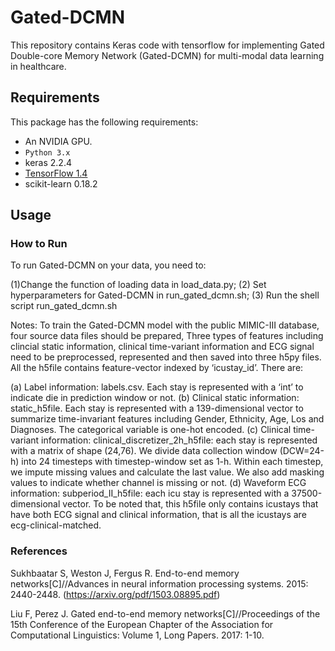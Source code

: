 # Gated-DCMN
This repository contains Keras code with tensorflow for implementing Gated Double-core Memory Network (Gated-DCMN) for multi-modal data learning in healthcare.


## Requirements
This package has the following requirements:
* An NVIDIA GPU.
* `Python 3.x`
* keras 2.2.4
* [TensorFlow 1.4](https://github.com/tensorflow/tensorflow)
* scikit-learn 0.18.2

## Usage
### How to Run
To run Gated-DCMN on your data, you need to: 

(1)Change the function of loading data in load_data.py; (2) Set hyperparameters for Gated-DCMN in run_gated_dcmn.sh; (3) Run the shell script run_gated_dcmn.sh

Notes: To train the Gated-DCMN model with the public MIMIC-III database, four source data files should be prepared, 
Three types of features including clincial static information, clinical time-variant information and ECG signal need to be preprocessed, represented and then saved into three h5py files. All the h5file contains feature-vector indexed by ‘icustay_id’. There are:

(a)	Label information: labels.csv. Each stay is represented with a ‘int’ to indicate die in prediction window or not.
(b)	Clinical static information: static_h5file. Each stay is represented with a 139-dimensional vector to summarize time-invariant features including Gender, Ethnicity, Age, Los and Diagnoses. The categorical variable is one-hot encoded.
(c)	Clinical time-variant information: clinical_discretizer_2h_h5file: each stay is represented with a matrix of shape (24,76). We divide data collection window (DCW=24-h) into 24 timesteps with timestep-window set as 1-h. Within each timestep, we impute missing values and calculate the last value. We also add masking values to indicate whether channel is missing or not.
(d)	Waveform ECG information: subperiod_II_h5file: each icu stay is represented with a 37500-dimensional vector. To be noted that, this h5file only contains icustays that have both ECG signal and clinical information, that is all the icustays are ecg-clinical-matched.

### References
Sukhbaatar S, Weston J, Fergus R. End-to-end memory networks[C]//Advances in neural information processing systems. 2015: 2440-2448. (https://arxiv.org/pdf/1503.08895.pdf)

Liu F, Perez J. Gated end-to-end memory networks[C]//Proceedings of the 15th Conference of the European Chapter of the Association for Computational Linguistics: Volume 1, Long Papers. 2017: 1-10.


